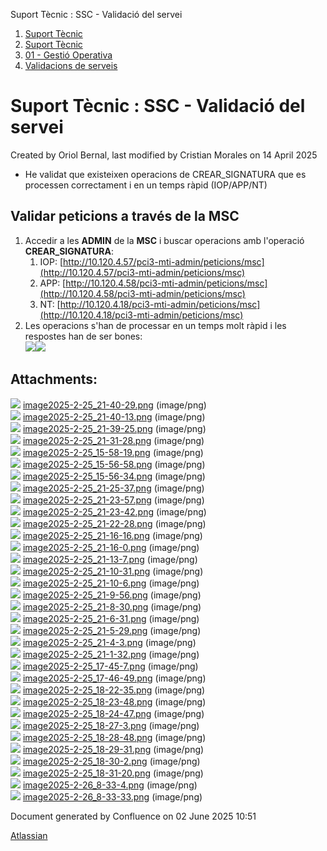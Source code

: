 Suport Tècnic : SSC - Validació del servei  

1.  [Suport Tècnic](index.md)
2.  [Suport Tècnic](13893782.md)
3.  [01 - Gestió Operativa](26313391.md)
4.  [Validacions de serveis](Validacions-de-serveis_124911726.md)

Suport Tècnic : SSC - Validació del servei
==========================================

Created by Oriol Bernal, last modified by Cristian Morales on 14 April 2025

*   He validat que existeixen operacions de CREAR\_SIGNATURA que es processen correctament i en un temps ràpid (IOP/APP/NT)

Validar peticions a través de la MSC
------------------------------------

1.  Accedir a les **ADMIN** de la **MSC** i buscar operacions amb l'operació **CREAR\_SIGNATURA**: 
    1.  IOP: [http://10.120.4.57/pci3-mti-admin/peticions/msc](http://10.120.4.57/pci3-mti-admin/peticions/msc)
    2.  APP: [http://10.120.4.58/pci3-mti-admin/peticions/msc](http://10.120.4.58/pci3-mti-admin/peticions/msc)
    3.  NT: [http://10.120.4.18/pci3-mti-admin/peticions/msc](http://10.120.4.18/pci3-mti-admin/peticions/msc)
2.  Les operacions s'han de processar en un temps molt ràpid i les respostes han de ser bones:  
    ![](attachments/124911833/124911866.png)![](attachments/124911833/124911867.png)

  

Attachments:
------------

![](images/icons/bullet_blue.gif) [image2025-2-25\_21-40-29.png](attachments/124911833/124911834.png) (image/png)  
![](images/icons/bullet_blue.gif) [image2025-2-25\_21-40-13.png](attachments/124911833/124911835.png) (image/png)  
![](images/icons/bullet_blue.gif) [image2025-2-25\_21-39-25.png](attachments/124911833/124911836.png) (image/png)  
![](images/icons/bullet_blue.gif) [image2025-2-25\_21-31-28.png](attachments/124911833/124911837.png) (image/png)  
![](images/icons/bullet_blue.gif) [image2025-2-25\_15-58-19.png](attachments/124911833/124911838.png) (image/png)  
![](images/icons/bullet_blue.gif) [image2025-2-25\_15-56-58.png](attachments/124911833/124911839.png) (image/png)  
![](images/icons/bullet_blue.gif) [image2025-2-25\_15-56-34.png](attachments/124911833/124911840.png) (image/png)  
![](images/icons/bullet_blue.gif) [image2025-2-25\_21-25-37.png](attachments/124911833/124911841.png) (image/png)  
![](images/icons/bullet_blue.gif) [image2025-2-25\_21-23-57.png](attachments/124911833/124911842.png) (image/png)  
![](images/icons/bullet_blue.gif) [image2025-2-25\_21-23-42.png](attachments/124911833/124911843.png) (image/png)  
![](images/icons/bullet_blue.gif) [image2025-2-25\_21-22-28.png](attachments/124911833/124911844.png) (image/png)  
![](images/icons/bullet_blue.gif) [image2025-2-25\_21-16-16.png](attachments/124911833/124911845.png) (image/png)  
![](images/icons/bullet_blue.gif) [image2025-2-25\_21-16-0.png](attachments/124911833/124911846.png) (image/png)  
![](images/icons/bullet_blue.gif) [image2025-2-25\_21-13-7.png](attachments/124911833/124911847.png) (image/png)  
![](images/icons/bullet_blue.gif) [image2025-2-25\_21-10-31.png](attachments/124911833/124911848.png) (image/png)  
![](images/icons/bullet_blue.gif) [image2025-2-25\_21-10-6.png](attachments/124911833/124911849.png) (image/png)  
![](images/icons/bullet_blue.gif) [image2025-2-25\_21-9-56.png](attachments/124911833/124911850.png) (image/png)  
![](images/icons/bullet_blue.gif) [image2025-2-25\_21-8-30.png](attachments/124911833/124911851.png) (image/png)  
![](images/icons/bullet_blue.gif) [image2025-2-25\_21-6-31.png](attachments/124911833/124911852.png) (image/png)  
![](images/icons/bullet_blue.gif) [image2025-2-25\_21-5-29.png](attachments/124911833/124911853.png) (image/png)  
![](images/icons/bullet_blue.gif) [image2025-2-25\_21-4-3.png](attachments/124911833/124911854.png) (image/png)  
![](images/icons/bullet_blue.gif) [image2025-2-25\_21-1-32.png](attachments/124911833/124911855.png) (image/png)  
![](images/icons/bullet_blue.gif) [image2025-2-25\_17-45-7.png](attachments/124911833/124911856.png) (image/png)  
![](images/icons/bullet_blue.gif) [image2025-2-25\_17-46-49.png](attachments/124911833/124911857.png) (image/png)  
![](images/icons/bullet_blue.gif) [image2025-2-25\_18-22-35.png](attachments/124911833/124911858.png) (image/png)  
![](images/icons/bullet_blue.gif) [image2025-2-25\_18-23-48.png](attachments/124911833/124911859.png) (image/png)  
![](images/icons/bullet_blue.gif) [image2025-2-25\_18-24-47.png](attachments/124911833/124911860.png) (image/png)  
![](images/icons/bullet_blue.gif) [image2025-2-25\_18-27-3.png](attachments/124911833/124911861.png) (image/png)  
![](images/icons/bullet_blue.gif) [image2025-2-25\_18-28-48.png](attachments/124911833/124911862.png) (image/png)  
![](images/icons/bullet_blue.gif) [image2025-2-25\_18-29-31.png](attachments/124911833/124911863.png) (image/png)  
![](images/icons/bullet_blue.gif) [image2025-2-25\_18-30-2.png](attachments/124911833/124911864.png) (image/png)  
![](images/icons/bullet_blue.gif) [image2025-2-25\_18-31-20.png](attachments/124911833/124911865.png) (image/png)  
![](images/icons/bullet_blue.gif) [image2025-2-26\_8-33-4.png](attachments/124911833/124911866.png) (image/png)  
![](images/icons/bullet_blue.gif) [image2025-2-26\_8-33-33.png](attachments/124911833/124911867.png) (image/png)  

Document generated by Confluence on 02 June 2025 10:51

[Atlassian](http://www.atlassian.com/)